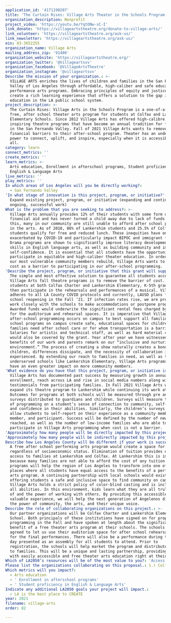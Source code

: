 ```yaml
---
application_id: '4171190207'
title: 'The Curtain Rises: Village Arts Theater in the Schools Program'
organization_description: Nonprofit
project_video: 'https://youtu.be/YqtONw-sC-I'
link_donate: 'https://villageartstheatre.org/donate-to-village-arts/'
link_volunteer: 'https://villageartstheatre.org/ask-us/'
link_newsletter: 'https://villageartstheatre.org/ask-us/'
ein: 83-3652255
organization_name: Village Arts
mailing_address_zip: '91406'
organization_website: 'https://villageartstheatre.org/'
organization_twitter: '@Villageartsvv'
organization_facebook: '@VillageArtsTheatre'
organization_instagram: '@villageartsvv'
Describe the mission of your organization.: >-
  VILLAGE ARTS enriches the lives of children and families in the San Fernando
  Valley of Los Angeles through affordable, high-caliber and safe educational
  performance arts programs. Embracing principles of equity and justice, we
  create a rich learning experience that offers a solution to the gap in arts
  education in the LA public school system.
project_description: >-
  The Curtain Rises: Village Arts in the Schools Program is a one-of-a-kind
  free, after school theater arts program for students at Colfax and Lankershim
  Elementary Schools. Since 2012 Village Arts has offered high-calibre, fun, and
  inspiring theatre programs that have become an annual tradition for families
  in the San Fernando Valley. Fall of 2021 Village Arts wants to remove all
  financial barriers to their after-school program. Theater has an undeniable
  power to connect, uplift, and inspire, especially when it is accessible to
  all.
category: learn
connect_metrics: ''
create_metrics: ''
learn_metrics: >-
  Arts education, Enrollment in afterschool programs, Student proficiency in
  English & Language Arts
live_metrics: ''
play_metrics: ''
In which areas of Los Angeles will you be directly working?:
  - San Fernando Valley
'In what stage of innovation is this project, program, or initiative?': >-
  Expand existing project, program, or initiative (expanding and continuing
  ongoing, successful work)
What is the problem that you are seeking to address?: >-
  Village Arts annually provides 12% of their students with some form of
  financial aid and has never turned a child away due to lack of funds. Despite
  this, many in our community are still unable to afford after school programs
  in the arts. As of 2018, 86% of Lankershim students and 25.5% of Colfax
  students qualify for free and reduced lunch. These inequities have only been
  exacerbated by COVID-19 and particularly impact BIPOC and immigrant families.
  Drama programs are shown to significantly improve literacy development and
  skills in English language arts, as well as building community and improving
  self-confidence. It is essential that all students have the opportunity to
  participate in equitable and high-caliber theater education. In order to help
  our most vulnerable community members rebuild, Village Arts wants to eliminate
  cost as a barrier to participating in our after-school programming.
'Describe the project, program, or initiative that this grant will support to address the problem identified.': >-
  The simple and most effective solution to guarantee all students access to
  Village Arts fall theatre programs is to remove the barrier of cost. ALL
  students at both Colfax Charter and Lankershim Elementary, K-5th grade, could
  then participate in the rehearsals and performances of a musical. Village Arts
  adheres to all LA County COVID protocols and currently, LAUSD plans for full
  school reopening in the Fall ‘21. If infection rates rise, we are prepared to
  work closely with the schools to make accommodations or postpone programming.
  Awarded funds would underwrite the significant rental fees charged by LAUSD
  for the auditorium and rehearsal spaces. It is imperative that Village Arts
  after-school programming occurs on campus to best support all families. After
  school programs on campus create safe, educational spaces for children whose
  families need after school care or for whom transportation is a barrier.
  Salaries for artistic and technical staff, as well as hard material costs
  would also be covered by the grant. Year after year we have witnessed the
  benefits of our work and parents remark on our “inclusive and nurturing
  environment.” The process of creating a show naturally creates a bond with
  children, differences dissipate, and the necessity of collaboration is
  experienced. By extending our reach to families in need, as well as to
  underserved schools like Lankershim Elementary, Village Arts programs will
  have an even greater impact on more community members.
'What evidence do you have that this project, program, or initiative is or will be successful, and how will you define and measure success?': >-
  Village Arts has documented past success by measuring growth in annual
  enrollment, reach across LA and rise in social media numbers along with
  testimonials from participating families. In Fall 2021 Village Arts will
  expand its theatre program to Lankershim while continuing its work at Colfax.
  Outcomes for programs at both schools will be measured through pre and post
  surveys distributed to guardians and children. Surveys will measure the impact
  of programming on a student’s sense of connection to community, self-esteem,
  and confidence in their abilities. Similarly, the children’s surveys will
  allow students to self-report on their experience as a community member, cast
  member, and participant. Success will be defined by the number of new students
  reached, as well as the number of low-income families who are able to
  participate in Village Arts programming when cost is not a barrier.
'Approximately how many people will be directly impacted by this project, program, or initiative?': '150'
'Approximately how many people will be indirectly impacted by this project, program, or initiative?': '1240'
Describe how Los Angeles County will be different if your work is successful.: >-
  A free after school performing arts program would create a space for everyone,
  regardless of socioeconomic status. Elimination of tuition provides equal
  access to families at Lankershim and Colfax. At Lankershim this is imperative
  because many families are not able to afford the cost of any tuition. Our
  programs will help the region of Los Angeles to transform into one of the few
  places where all students have equal access to the benefits of a performing
  arts program. A continuing partnership with local schools would exist;
  offering students a safe and inclusive space to find community on campus.
  Village Arts holds a strict policy of color-blind casting and is inclusive of
  all abilities. In this environment, kids learn what they are all truly capable
  of and the power of working with others. By providing this accessible and
  valuable experience, we will help the next generation of Angelenos discover
  the power of community, the arts, and their unique voice.
Describe the role of collaborating organizations on this project.: >-
  Our partner organizations will be Colfax Charter and Lankershim Elementary
  School. Both principals of these institutions have signed on for proposed
  programming in the Fall and have spoken at length about the significant
  benefit of a free theater arts program at their schools. The schools have
  agreed to let us use their auditorium space for after school rehearsals and
  for the final performances. There will also be a performance during the school
  day presented as an assembly for all students to attend. Prior to
  registration, the schools will help market the program and distribute fliers
  to families. This will be a unique and lasting partnership, providing students
  with easily accessible and free theater arts education right at their school.
Which of LA2050’s resources will be of the most value to you?: 'Access to the LA2050 community,Capacity-building and training'
Please list the organizations collaborating on this proposal.: 1.) Colfax Charter Elementary School 2.) Lankershim Elementary School
Which metrics will you impact?:
  - Arts education
  - ' Enrollment in afterschool programs'
  - ' Student proficiency in English & Language Arts'
Indicate any additional LA2050 goals your project will impact.:
  - LA is the best place to CREATE
year: 2021
filename: village-arts
order: 82

---
```

